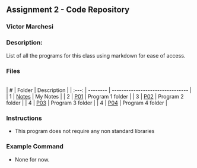 ##  Assignment 2 - Code Repository
### Victor Marchesi
### Description:

List of all the programs for this class using markdown for ease of access.

### Files
\
|   #   | Folder    | Description                      |
| :---: | -------- | -------------------------------- |
|   1   | [Notes](./Notes) | My Notes |
|   2   | [P01](./P01) | Program 1 folder |
|   3   | [P02](./P02) | Program 2 folder |
|   4   | [P03](./P03) | Program 3 folder |
|   4   | [P04](./P04) | Program 4 folder |

### Instructions

- This program does not require any non standard libraries

### Example Command

- None for now.
